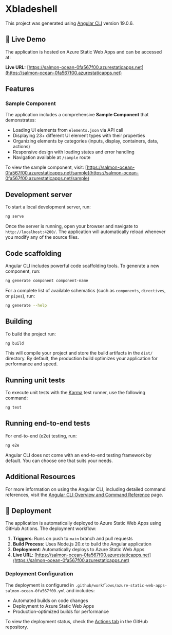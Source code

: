 # Xbladeshell

This project was generated using [Angular CLI](https://github.com/angular/angular-cli) version 19.0.6.

## 🚀 Live Demo

The application is hosted on Azure Static Web Apps and can be accessed at:

**Live URL:** [https://salmon-ocean-0fa567f00.azurestaticapps.net](https://salmon-ocean-0fa567f00.azurestaticapps.net)

## Features

### Sample Component
The application includes a comprehensive **Sample Component** that demonstrates:
- Loading UI elements from `elements.json` via API call
- Displaying 23+ different UI element types with their properties
- Organizing elements by categories (inputs, display, containers, data, actions)
- Responsive design with loading states and error handling
- Navigation available at `/sample` route

To view the sample component, visit: [https://salmon-ocean-0fa567f00.azurestaticapps.net/sample](https://salmon-ocean-0fa567f00.azurestaticapps.net/sample)

## Development server

To start a local development server, run:

```bash
ng serve
```

Once the server is running, open your browser and navigate to `http://localhost:4200/`. The application will automatically reload whenever you modify any of the source files.

## Code scaffolding

Angular CLI includes powerful code scaffolding tools. To generate a new component, run:

```bash
ng generate component component-name
```

For a complete list of available schematics (such as `components`, `directives`, or `pipes`), run:

```bash
ng generate --help
```

## Building

To build the project run:

```bash
ng build
```

This will compile your project and store the build artifacts in the `dist/` directory. By default, the production build optimizes your application for performance and speed.

## Running unit tests

To execute unit tests with the [Karma](https://karma-runner.github.io) test runner, use the following command:

```bash
ng test
```

## Running end-to-end tests

For end-to-end (e2e) testing, run:

```bash
ng e2e
```

Angular CLI does not come with an end-to-end testing framework by default. You can choose one that suits your needs.

## Additional Resources

For more information on using the Angular CLI, including detailed command references, visit the [Angular CLI Overview and Command Reference](https://angular.dev/tools/cli) page.

## 🚀 Deployment

The application is automatically deployed to Azure Static Web Apps using GitHub Actions. The deployment workflow:

1. **Triggers**: Runs on push to `main` branch and pull requests
2. **Build Process**: Uses Node.js 20.x to build the Angular application
3. **Deployment**: Automatically deploys to Azure Static Web Apps
4. **Live URL**: [https://salmon-ocean-0fa567f00.azurestaticapps.net](https://salmon-ocean-0fa567f00.azurestaticapps.net)

### Deployment Configuration

The deployment is configured in `.github/workflows/azure-static-web-apps-salmon-ocean-0fa567f00.yml` and includes:
- Automated builds on code changes
- Deployment to Azure Static Web Apps
- Production-optimized builds for performance

To view the deployment status, check the [Actions tab](https://github.com/pravinchandankhede/xblade/actions) in the GitHub repository.
